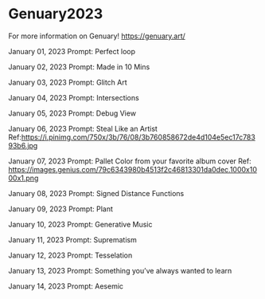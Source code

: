 # Genuary2023
For more information on Genuary!
https://genuary.art/

January 01, 2023
Prompt: Perfect loop

January 02, 2023
Prompt: Made in 10 Mins

January 03, 2023
Prompt: Glitch Art

January 04, 2023
Prompt: Intersections

January 05, 2023
Prompt: Debug View

January 06, 2023
Prompt: Steal Like an Artist 
Ref:https://i.pinimg.com/750x/3b/76/08/3b760858672de4d104e5ec17c78393b6.jpg

January 07, 2023
Prompt: Pallet Color from your favorite album cover
Ref: https://images.genius.com/79c6343980b4513f2c46813301da0dec.1000x1000x1.png

January 08, 2023
Prompt: Signed Distance Functions

January 09, 2023
Prompt: Plant

January 10, 2023
Prompt: Generative Music

January 11, 2023
Prompt: Suprematism

January 12, 2023
Prompt: Tesselation

January 13, 2023
Prompt: Something you’ve always wanted to learn

January 14, 2023
Prompt: Aesemic

